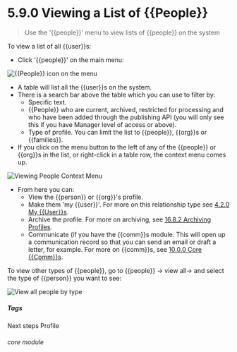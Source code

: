 # 5.9.0 Viewing a List of {{People}}

> Use the '{{people}}' menu to view lists of {{people}} on the system

To view a list of all {{user}}s:

- Click '{{people}}' on the main menu:

![{{People}} icon on the menu](43a.png)

- A table will list all the {{user}}s on the system. 
- There is a search bar above the table which you can use to filter by:
  - Specific text.
  - {{People}} who are current, archived, restricted for processing and who have been added through the publishing API (you will only see this if you have Manager level of access or above).
  - Type of profile. You can limit the list to {{people}}, {{org}}s or {{families}}.
- If you click on the menu button to the left of any of the {{people}} or {{org}}s in the list, or right-click in a table row, the context menu comes up.

![Viewing People Context Menu](5.9.0a.png)

- From here you can:
  - View the {{person}} or {{org}}'s profile.
  - Make them 'my {{user}}'. For more on this relationship type see [4.2.0 My {{User}}s](/help/index/p/4.2.0).
  - Archive the profile. For more on archiving, see [16.8.2 Archiving Profiles](/help/index/p/16.8.2).
  - Communicate (if you have the {{comm}}s module. This will open up a communication record so that you can send an email or draft a letter, for example. For more on {{comm}}s, see [10.0.0 Core {{Comm}}s](/help/index/p/10.0.0).

To view other types of {{people}}, go to {{people}} -> view all-> and select the type of {{person}} you want to see:

![View all people by type](43b.png) 


##### Tags
Next steps
Profile

###### core module

